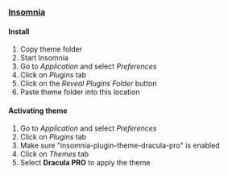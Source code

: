 ### [Insomnia](http://insomnia.rest)

#### Install

1. Copy theme folder
2. Start Insomnia
3. Go to _Application_ and select _Preferences_
4. Click on _Plugins_ tab
5. Click on the _Reveal Plugins Folder_ button
6. Paste theme folder into this location

#### Activating theme

1. Go to _Application_ and select _Preferences_
2. Click on _Plugins_ tab
3. Make sure "insomnia-plugin-theme-dracula-pro" is enabled
4. Click on _Themes_ tab
5. Select **Dracula PRO** to apply the theme